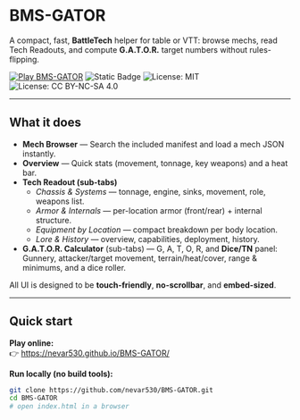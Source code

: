 # BMS-GATOR

A compact, fast, **BattleTech** helper for table or VTT: browse mechs, read Tech Readouts, and compute **G.A.T.O.R.** target numbers without rules-flipping.

[![Play BMS-GATOR](https://img.shields.io/badge/%E2%96%B6%EF%B8%8F%20Play%20BMS--GATOR-0b63f6?style=for-the-badge)](https://nevar530.github.io/BMS-GATOR/)
![Static Badge](https://img.shields.io/badge/HTML-CSS-JS-20232a?logo=html5&logoColor=fff)
![License: MIT](https://img.shields.io/badge/Code-MIT-brightgreen)
![License: CC BY-NC-SA 4.0](https://img.shields.io/badge/Data-CC%20BY--NC--SA%204.0-orange)

---

## What it does

- **Mech Browser** — Search the included manifest and load a mech JSON instantly.
- **Overview** — Quick stats (movement, tonnage, key weapons) and a heat bar.
- **Tech Readout (sub-tabs)**  
  - *Chassis & Systems* — tonnage, engine, sinks, movement, role, weapons list.  
  - *Armor & Internals* — per-location armor (front/rear) + internal structure.  
  - *Equipment by Location* — compact breakdown per body location.  
  - *Lore & History* — overview, capabilities, deployment, history.
- **G.A.T.O.R. Calculator** (sub-tabs) — G, A, T, O, R, and **Dice/TN** panel:
  Gunnery, attacker/target movement, terrain/heat/cover, range & minimums, and a dice roller.

All UI is designed to be **touch-friendly**, **no-scrollbar**, and **embed-sized**.

---

## Quick start

**Play online:**  
👉 https://nevar530.github.io/BMS-GATOR/

**Run locally (no build tools):**
```bash
git clone https://github.com/nevar530/BMS-GATOR.git
cd BMS-GATOR
# open index.html in a browser